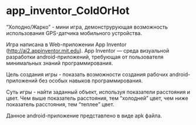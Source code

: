 # app_inventor_ColdOrHot
“Холодно/Жарко” - мини игра, демонструрующая возможность использования GPS-датчика мобильного устройства.

Игра написана в Web-приложении App Inventor (http://ai2.appinventor.mit.edu).
App Inventor — среда визуальной разработки android-приложений, требующая от пользователя минимальных знаний программирования.

Цель создания игры - показать возможности создания рабочих android-приложений без особых навыков программирования. 

Суть игры - найти заданный объект, используя показатели расстояния и цвет. Чем выше показатель расстояния, тем “холодней” цвет, чем ниже показатель расстояния, тем “теплее” цвет.

Данное android-приложение представлено в виде apk файла.

